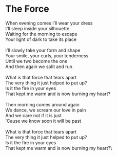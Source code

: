 # The Force

When evening comes I'll wear your dress\
I'll sleep inside your silhouette\
Waiting for the morning to escape\
Your light of dark to take its place\
\
I'll slowly take your form and shape\
Your smile, your curls, your tenderness\
Until we two become the one\
And then again we split and run\
\
What is that force that tears apart\
The very thing it just helped to put up?\
Is it the fire in your eyes\
That kept me warm and is now burning my heart?\
\
Then morning comes around again\
We dance, we scream our love in pain\
And we care not if it is just\
'Cause we know soon it will be past\
\
What is that force that tears apart\
The very thing it just helped to put up?\
Is it the fire in your eyes\
That kept me warm and is now burning my heart?\
